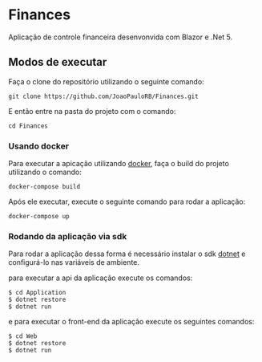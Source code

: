 # Finances
Aplicação de controle financeira desenvonvida com Blazor e .Net 5.

## Modos de executar


Faça o clone do repositório utilizando o seguinte comando:
```
git clone https://github.com/JoaoPauloRB/Finances.git
```
E então entre na pasta do projeto com o comando: 
```
cd Finances
```

### Usando docker
Para executar a apicação utilizando [docker](https://www.docker.com/), faça o build do projeto utilizando o comando:

```
docker-compose build
```

Após ele executar, execute o seguinte comando para rodar a aplicação:
```
docker-compose up
```

### Rodando da aplicação via sdk
Para rodar a aplicação dessa forma é necessário instalar o sdk [dotnet](https://dotnet.microsoft.com/download/dotnet/5.0) e 
configurá-lo nas variáveis de ambiente.

para executar a api da aplicação execute os comandos:
```
$ cd Application
$ dotnet restore
$ dotnet run
```

e para executar o front-end da aplicação execute os seguintes comandos:
```
$ cd Web
$ dotnet restore
$ dotnet run
```
